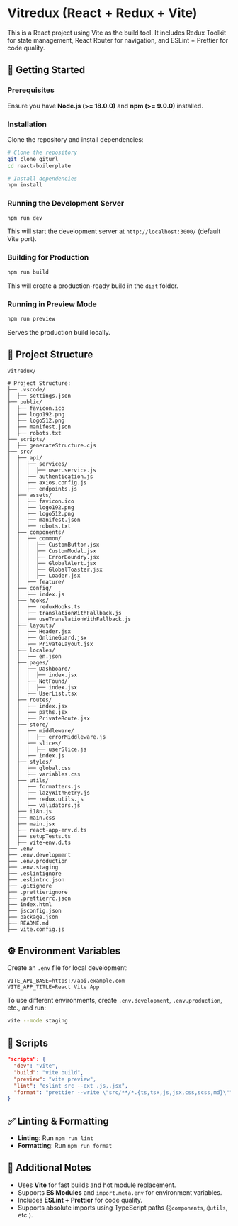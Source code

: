 # Vitredux (React + Redux + Vite)

This is a React project using Vite as the build tool. It includes Redux Toolkit for state management, React Router for navigation, and ESLint + Prettier for code quality.

## 🚀 Getting Started

### Prerequisites

Ensure you have **Node.js (>= 18.0.0)** and **npm (>= 9.0.0)** installed.

### Installation

Clone the repository and install dependencies:

```sh
# Clone the repository
git clone giturl
cd react-boilerplate

# Install dependencies
npm install
```

### Running the Development Server

```sh
npm run dev
```

This will start the development server at `http://localhost:3000/` (default Vite port).

### Building for Production

```sh
npm run build
```

This will create a production-ready build in the `dist` folder.

### Running in Preview Mode

```sh
npm run preview
```

Serves the production build locally.

## 📂 Project Structure

```
vitredux/

# Project Structure:
├── .vscode/
│  ├── settings.json
├── public/
│  ├── favicon.ico
│  ├── logo192.png
│  ├── logo512.png
│  ├── manifest.json
│  ├── robots.txt
├── scripts/
│  ├── generateStructure.cjs
├── src/
│  ├── api/
│  │  ├── services/
│  │  │  ├── user.service.js
│  │  ├── authentication.js
│  │  ├── axios.config.js
│  │  ├── endpoints.js
│  ├── assets/
│  │  ├── favicon.ico
│  │  ├── logo192.png
│  │  ├── logo512.png
│  │  ├── manifest.json
│  │  ├── robots.txt
│  ├── components/
│  │  ├── common/
│  │  │  ├── CustomButton.jsx
│  │  │  ├── CustomModal.jsx
│  │  │  ├── ErrorBoundry.jsx
│  │  │  ├── GlobalAlert.jsx
│  │  │  ├── GlobalToaster.jsx
│  │  │  ├── Loader.jsx
│  │  ├── feature/
│  ├── config/
│  │  ├── index.js
│  ├── hooks/
│  │  ├── reduxHooks.ts
│  │  ├── translationWithFallback.js
│  │  ├── useTranslationWithFallback.js
│  ├── layouts/
│  │  ├── Header.jsx
│  │  ├── OnlineGuard.jsx
│  │  ├── PrivateLayout.jsx
│  ├── locales/
│  │  ├── en.json
│  ├── pages/
│  │  ├── Dashboard/
│  │  │  ├── index.jsx
│  │  ├── NotFound/
│  │  │  ├── index.jsx
│  │  ├── UserList.tsx
│  ├── routes/
│  │  ├── index.jsx
│  │  ├── paths.jsx
│  │  ├── PrivateRoute.jsx
│  ├── store/
│  │  ├── middleware/
│  │  │  ├── errorMiddleware.js
│  │  ├── slices/
│  │  │  ├── userSlice.js
│  │  ├── index.js
│  ├── styles/
│  │  ├── global.css
│  │  ├── variables.css
│  ├── utils/
│  │  ├── formatters.js
│  │  ├── lazyWithRetry.js
│  │  ├── redux.utils.js
│  │  ├── validators.js
│  ├── i18n.js
│  ├── main.css
│  ├── main.jsx
│  ├── react-app-env.d.ts
│  ├── setupTests.ts
│  ├── vite-env.d.ts
├── .env
├── .env.development
├── .env.production
├── .env.staging
├── .eslintignore
├── .eslintrc.json
├── .gitignore
├── .prettierignore
├── .prettierrc.json
├── index.html
├── jsconfig.json
├── package.json
├── README.md
├── vite.config.js

```

## ⚙️ Environment Variables

Create an `.env` file for local development:

```
VITE_API_BASE=https://api.example.com
VITE_APP_TITLE=React Vite App
```

To use different environments, create `.env.development`, `.env.production`, etc., and run:

```sh
vite --mode staging
```

## 🔧 Scripts

```json
"scripts": {
  "dev": "vite",
  "build": "vite build",
  "preview": "vite preview",
  "lint": "eslint src --ext .js,.jsx",
  "format": "prettier --write \"src/**/*.{ts,tsx,js,jsx,css,scss,md}\""
}
```

## ✅ Linting & Formatting

- **Linting**: Run `npm run lint`
- **Formatting**: Run `npm run format`

## 📖 Additional Notes

- Uses **Vite** for fast builds and hot module replacement.
- Supports **ES Modules** and `import.meta.env` for environment variables.
- Includes **ESLint + Prettier** for code quality.
- Supports absolute imports using TypeScript paths (`@components`, `@utils`, etc.).
